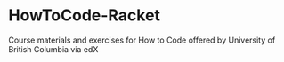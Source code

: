 HowToCode-Racket
===

Course materials and exercises for How to Code offered by University of British Columbia via edX